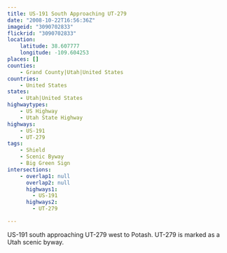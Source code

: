 ```yaml
---
title: US-191 South Approaching UT-279
date: "2008-10-22T16:56:36Z"
imageid: "3090702833"
flickrid: "3090702833"
location:
    latitude: 38.607777
    longitude: -109.604253
places: []
counties:
    - Grand County|Utah|United States
countries:
    - United States
states:
    - Utah|United States
highwaytypes:
    - US Highway
    - Utah State Highway
highways:
    - US-191
    - UT-279
tags:
    - Shield
    - Scenic Byway
    - Big Green Sign
intersections:
    - overlap1: null
      overlap2: null
      highways1:
        - US-191
      highways2:
        - UT-279

---
```

US-191 south approaching UT-279 west to Potash. UT-279 is marked as a Utah scenic byway.